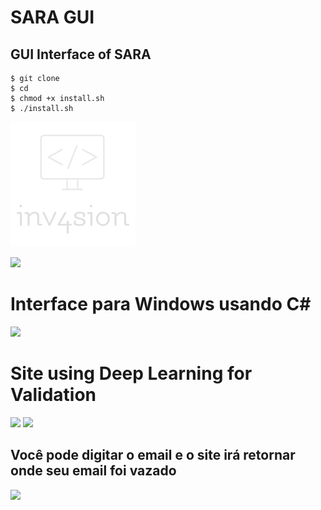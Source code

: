 # SARA GUI

## GUI Interface of SARA

```
$ git clone
$ cd
$ chmod +x install.sh
$ ./install.sh

```

![](logo2.png)

![](https://imgur.com/QpaKRPM.png)

# Interface para Windows usando C#
![](https://imgur.com/tqRAw8l.png)

# Site using Deep Learning for Validation
![](https://imgur.com/b4bZPXI.png)
![](https://imgur.com/z6X6eNs.png)

## Você pode digitar o email e o site irá retornar onde seu email foi vazado
![](https://imgur.com/ZrIOscu.png)
